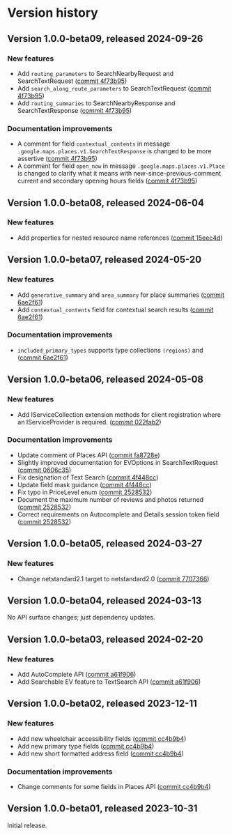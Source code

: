 # Version history

## Version 1.0.0-beta09, released 2024-09-26

### New features

- Add `routing_parameters` to SearchNearbyRequest and SearchTextRequest ([commit 4f73b95](https://github.com/googleapis/google-cloud-dotnet/commit/4f73b95dcd2442f05b5aee911fb6142d00d2be19))
- Add `search_along_route_parameters` to SearchTextRequest ([commit 4f73b95](https://github.com/googleapis/google-cloud-dotnet/commit/4f73b95dcd2442f05b5aee911fb6142d00d2be19))
- Add `routing_summaries` to SearchNearbyResponse and SearchTextResponse ([commit 4f73b95](https://github.com/googleapis/google-cloud-dotnet/commit/4f73b95dcd2442f05b5aee911fb6142d00d2be19))

### Documentation improvements

- A comment for field `contextual_contents` in message `.google.maps.places.v1.SearchTextResponse` is changed to be more assertive ([commit 4f73b95](https://github.com/googleapis/google-cloud-dotnet/commit/4f73b95dcd2442f05b5aee911fb6142d00d2be19))
- A comment for field `open_now` in message `.google.maps.places.v1.Place` is changed to clarify what it means with new-since-previous-comment current and secondary opening hours fields ([commit 4f73b95](https://github.com/googleapis/google-cloud-dotnet/commit/4f73b95dcd2442f05b5aee911fb6142d00d2be19))

## Version 1.0.0-beta08, released 2024-06-04

### New features

- Add properties for nested resource name references ([commit 15eec4d](https://github.com/googleapis/google-cloud-dotnet/commit/15eec4dabb9fd3cf3b8f4b978d64b7ba435ca995))

## Version 1.0.0-beta07, released 2024-05-20

### New features

- Add `generative_summary` and `area_summary` for place summaries ([commit 6ae2f61](https://github.com/googleapis/google-cloud-dotnet/commit/6ae2f614af154c7eb1299e6ab9ee242e37236cec))
- Add `contextual_contents` field for contextual search results ([commit 6ae2f61](https://github.com/googleapis/google-cloud-dotnet/commit/6ae2f614af154c7eb1299e6ab9ee242e37236cec))

### Documentation improvements

- `included_primary_types` supports type collections `(regions)` and ([commit 6ae2f61](https://github.com/googleapis/google-cloud-dotnet/commit/6ae2f614af154c7eb1299e6ab9ee242e37236cec))

## Version 1.0.0-beta06, released 2024-05-08

### New features

- Add IServiceCollection extension methods for client registration where an IServiceProvider is required. ([commit 022fab2](https://github.com/googleapis/google-cloud-dotnet/commit/022fab203f28fb9c608972af7f8b83f571ae5694))

### Documentation improvements

- Update comment of Places API ([commit fa8728e](https://github.com/googleapis/google-cloud-dotnet/commit/fa8728eca2503faf73551671004c01f87cd3f2cc))
- Slightly improved documentation for EVOptions in SearchTextRequest ([commit 0606c35](https://github.com/googleapis/google-cloud-dotnet/commit/0606c35dcffdf54c56dd7a33cb877a989d0e5a37))
- Fix designation of Text Search ([commit 4f448cc](https://github.com/googleapis/google-cloud-dotnet/commit/4f448cc0a8c591fb0e835abfc08db96a21e74f05))
- Update field mask guidance ([commit 4f448cc](https://github.com/googleapis/google-cloud-dotnet/commit/4f448cc0a8c591fb0e835abfc08db96a21e74f05))
- Fix typo in PriceLevel enum ([commit 2528532](https://github.com/googleapis/google-cloud-dotnet/commit/252853284b74cea2a59db60828f88b6e3fed5bd0))
- Document the maximum number of reviews and photos returned ([commit 2528532](https://github.com/googleapis/google-cloud-dotnet/commit/252853284b74cea2a59db60828f88b6e3fed5bd0))
- Correct requirements on Autocomplete and Details session token field ([commit 2528532](https://github.com/googleapis/google-cloud-dotnet/commit/252853284b74cea2a59db60828f88b6e3fed5bd0))

## Version 1.0.0-beta05, released 2024-03-27

### New features

- Change netstandard2.1 target to netstandard2.0 ([commit 7707366](https://github.com/googleapis/google-cloud-dotnet/commit/77073662b153c73c7f9a869ede1376f4c7a12661))

## Version 1.0.0-beta04, released 2024-03-13

No API surface changes; just dependency updates.

## Version 1.0.0-beta03, released 2024-02-20

### New features

- Add AutoComplete API ([commit a61f906](https://github.com/googleapis/google-cloud-dotnet/commit/a61f906f803b519900d553e302d0ac3ae9e1b7a3))
- Add Searchable EV feature to TextSearch API ([commit a61f906](https://github.com/googleapis/google-cloud-dotnet/commit/a61f906f803b519900d553e302d0ac3ae9e1b7a3))

## Version 1.0.0-beta02, released 2023-12-11

### New features

- Add new wheelchair accessibility fields ([commit cc4b9b4](https://github.com/googleapis/google-cloud-dotnet/commit/cc4b9b44b3c68be8f4369e1ec55087179cca2516))
- Add new primary type fields ([commit cc4b9b4](https://github.com/googleapis/google-cloud-dotnet/commit/cc4b9b44b3c68be8f4369e1ec55087179cca2516))
- Add new short formatted address field ([commit cc4b9b4](https://github.com/googleapis/google-cloud-dotnet/commit/cc4b9b44b3c68be8f4369e1ec55087179cca2516))

### Documentation improvements

- Change comments for some fields in Places API ([commit cc4b9b4](https://github.com/googleapis/google-cloud-dotnet/commit/cc4b9b44b3c68be8f4369e1ec55087179cca2516))

## Version 1.0.0-beta01, released 2023-10-31

Initial release.
